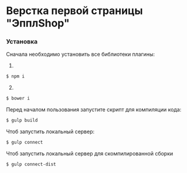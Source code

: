 # Верстка первой страницы "ЭпплShop"

### Установка
Сначала необходимо установить все библиотеки плагины:

1.
```sh
$ npm i
```
2.
```sh
$ bower i
```
Перед началом пользования запустите скрипт для компиляции кода:
```sh
$ gulp build
```
Чтоб запустить локальный сервер: 
```sh
$ gulp connect
```
Чтоб запустить локальный сервер для скомпилированной сборки
```sh
$ gulp connect-dist
```

